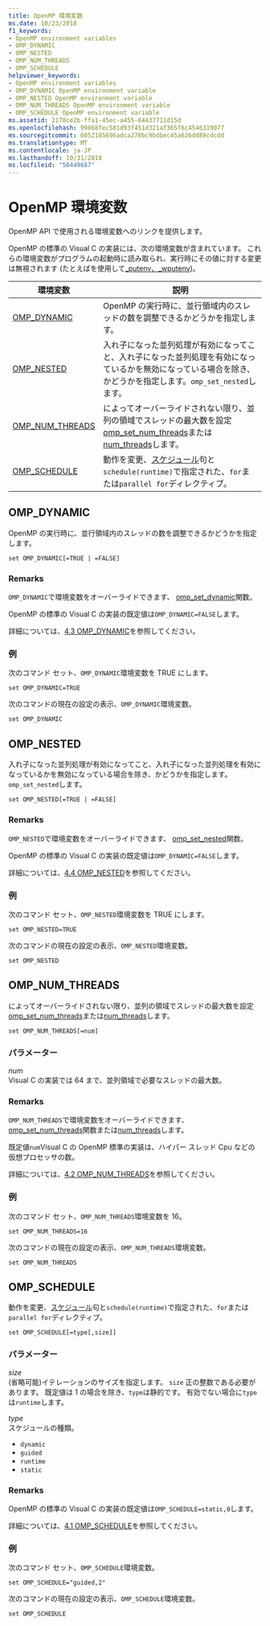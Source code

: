 ```yaml
---
title: OpenMP 環境変数
ms.date: 10/23/2018
f1_keywords:
- OpenMP environment variables
- OMP_DYNAMIC
- OMP_NESTED
- OMP_NUM_THREADS
- OMP_SCHEDULE
helpviewer_keywords:
- OpenMP environment variables
- OMP_DYNAMIC OpenMP environment variable
- OMP_NESTED OpenMP environment variable
- OMP_NUM_THREADS OpenMP environment variable
- OMP_SCHEDULE OpenMP environment variable
ms.assetid: 2178ce2b-ffa1-45ec-a455-64437711d15d
ms.openlocfilehash: 99868fec581d93f451d321af365f6c4546319077
ms.sourcegitcommit: 6052185696adca270bc9bdbec45a626dd89cdcdd
ms.translationtype: MT
ms.contentlocale: ja-JP
ms.lasthandoff: 10/31/2018
ms.locfileid: "50449687"
---
```

# <a name="openmp-environment-variables"></a>OpenMP 環境変数

OpenMP API で使用される環境変数へのリンクを提供します。

OpenMP の標準の Visual C の実装には、次の環境変数が含まれています。 これらの環境変数がプログラムの起動時に読み取られ、実行時にその値に対する変更は無視されます (たとえばを使用して[_putenv、_wputenv](../../../c-runtime-library/reference/putenv-wputenv.md))。

|環境変数|説明|
|--------------------|-----------|
|[OMP_DYNAMIC](#omp-dynamic)|OpenMP の実行時に、並行領域内のスレッドの数を調整できるかどうかを指定します。|
|[OMP_NESTED](#omp-nested)|入れ子になった並列処理が有効になってこと、入れ子になった並列処理を有効になっているかを無効になっている場合を除き、かどうかを指定します。`omp_set_nested`します。|
|[OMP_NUM_THREADS](#omp-num-threads)|によってオーバーライドされない限り、並列の領域でスレッドの最大数を設定[omp_set_num_threads](openmp-functions.md#omp-set-num-threads)または[num_threads](openmp-clauses.md#num-threads)します。|
|[OMP_SCHEDULE](#omp-schedule)|動作を変更、[スケジュール](openmp-clauses.md#schedule)句と`schedule(runtime)`で指定された、`for`または`parallel for`ディレクティブ。|

## <a name="omp-dynamic"></a>OMP_DYNAMIC

OpenMP の実行時に、並行領域内のスレッドの数を調整できるかどうかを指定します。

```
set OMP_DYNAMIC[=TRUE | =FALSE]
```

### <a name="remarks"></a>Remarks

`OMP_DYNAMIC`で環境変数をオーバーライドできます、 [omp_set_dynamic](openmp-functions.md#omp-set-dynamic)関数。

OpenMP の標準の Visual C の実装の既定値は`OMP_DYNAMIC=FALSE`します。

詳細については、[4.3 OMP_DYNAMIC](../../../parallel/openmp/4-3-omp-dynamic.md)を参照してください。

### <a name="example"></a>例

次のコマンド セット、`OMP_DYNAMIC`環境変数を TRUE にします。

```
set OMP_DYNAMIC=TRUE
```

次のコマンドの現在の設定の表示、`OMP_DYNAMIC`環境変数。

```
set OMP_DYNAMIC
```

## <a name="omp-nested"></a>OMP_NESTED

入れ子になった並列処理が有効になってこと、入れ子になった並列処理を有効になっているかを無効になっている場合を除き、かどうかを指定します。`omp_set_nested`します。

```
set OMP_NESTED[=TRUE | =FALSE]
```

### <a name="remarks"></a>Remarks

`OMP_NESTED`で環境変数をオーバーライドできます、 [omp_set_nested](openmp-functions.md#omp-set-nested)関数。

OpenMP の標準の Visual C の実装の既定値は`OMP_DYNAMIC=FALSE`します。

詳細については、[4.4 OMP_NESTED](../../../parallel/openmp/4-4-omp-nested.md)を参照してください。

### <a name="example"></a>例

次のコマンド セット、`OMP_NESTED`環境変数を TRUE にします。

```
set OMP_NESTED=TRUE
```

次のコマンドの現在の設定の表示、`OMP_NESTED`環境変数。

```
set OMP_NESTED
```

## <a name="omp-num-threads"></a>OMP_NUM_THREADS

によってオーバーライドされない限り、並列の領域でスレッドの最大数を設定[omp_set_num_threads](openmp-functions.md#omp-set-num-threads)または[num_threads](openmp-clauses.md#num-threads)します。

```
set OMP_NUM_THREADS[=num]
```

### <a name="parameters"></a>パラメーター

*num*<br/>
Visual C の実装では 64 まで、並列領域で必要なスレッドの最大数。

### <a name="remarks"></a>Remarks

`OMP_NUM_THREADS`で環境変数をオーバーライドできます、 [omp_set_num_threads](openmp-functions.md#omp-set-num-threads)関数または[num_threads](openmp-clauses.md#num-threads)します。

既定値`num`Visual C の OpenMP 標準の実装は、ハイパー スレッド Cpu などの仮想プロセッサの数。

詳細については、[4.2 OMP_NUM_THREADS](../../../parallel/openmp/4-2-omp-num-threads.md)を参照してください。

### <a name="example"></a>例

次のコマンド セット、`OMP_NUM_THREADS`環境変数を 16。

```
set OMP_NUM_THREADS=16
```

次のコマンドの現在の設定の表示、`OMP_NUM_THREADS`環境変数。

```
set OMP_NUM_THREADS
```

## <a name="omp-schedule"></a>OMP_SCHEDULE

動作を変更、[スケジュール](openmp-clauses.md#schedule)句と`schedule(runtime)`で指定された、`for`または`parallel for`ディレクティブ。

```
set OMP_SCHEDULE[=type[,size]]
```

### <a name="parameters"></a>パラメーター

*size*<br/>
(省略可能)イテレーションのサイズを指定します。 `size` 正の整数である必要があります。 既定値は 1 の場合を除き、`type`は静的です。 有効でない場合に`type`は`runtime`します。

*type*<br/>
スケジュールの種類。

- `dynamic`
- `guided`
- `runtime`
- `static`

### <a name="remarks"></a>Remarks

OpenMP の標準の Visual C の実装の既定値は`OMP_SCHEDULE=static,0`します。

詳細については、[4.1 OMP_SCHEDULE](../../../parallel/openmp/4-1-omp-schedule.md)を参照してください。

### <a name="example"></a>例

次のコマンド セット、`OMP_SCHEDULE`環境変数。

```
set OMP_SCHEDULE="guided,2"
```

次のコマンドの現在の設定の表示、`OMP_SCHEDULE`環境変数。

```
set OMP_SCHEDULE
```
